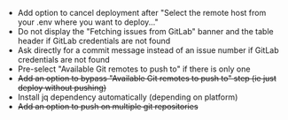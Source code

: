 - Add option to cancel deployment after "Select the remote host from your .env where you want to deploy..."
- Do not display the "Fetching issues from GitLab" banner and the table header if GitLab credentials are not found
- Ask directly for a commit message instead of an issue number if GitLab credentials are not found
- Pre-select "Available Git remotes to push to" if there is only one
- ~~Add an option to bypass "Available Git remotes to push to" step (ie just deploy without pushing)~~
- Install jq dependency automatically (depending on platform)
- ~~Add an option to push on multiple git repositories~~